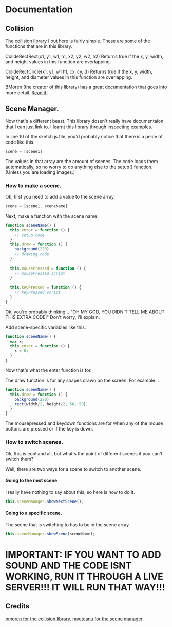 # Documentation

## Collision
[The collision library I put here](https://github.com/bmoren/p5.collide2D) is fairly simple. These are some of the functions that are in this library.

ColideRectRect(x1, y1, w1, h1, x2, y2, w2, h2)
Returns true if the x, y, width, and height values in this function are overlapping.

ColideRectCircle(x1, y1, w1 h1, cx, cy, d)
Returns true if the x, y, width, height, and diameter values in this function are overlapping.

BMoren (the creator of this library) has a great documentation that goes into more detail. [Read it.](https://github.com/bmoren/p5.collide2D#readme)

## Scene Manager.

Now that's a different beast. This library dosen't really have documentaion that I can just link to. I learnt this library through inspecting examples.

In line 10 of the sketch.js file, you'd probably notice that there is a peice of code like this.

```javascript
scene = [scene1]
```

The values in that array are the amount of scenes. The code loads them automatically, so no worry to do anything else to the setup() function. (Unless you are loading images.)

### How to make a scene.

Ok, first you need to add a value to the scene array.

```javascript
scene = [scene1, sceneName]
```

Next, make a function with the scene name.

```javascript
function sceneName() {
  this.enter = function () {
    // setup code
  }
  this.draw = function () {
    background(220)
    // drawing code
  }
  
  this.mousePressed = function () {
    // mousePressed script
  }
  
  this.keyPressed = function () {
    // keyPressed script
  }
}
```
Ok, you're probably thinking...
"OH MY GOD, YOU DIDN'T TELL ME ABOUT THIS EXTRA CODE!"
Don't worry, I'll explain.

Add scene-specific variables like this.
```javascript
function sceneName() {
  var x;  
  this.enter = function () {
    x = 0;
  }
}
```
Now that's what the enter function is for.

The draw function is for any shapes drawn on the screen. For example...
```javascript
function sceneName() {
  this.draw = function () {
    background(220)
    rect(width/2, height/2, 50, 50);
  }
}
```
The mousepressed and keydown functions are for when any of the mouse buttons are pressed or if the key is down.
### How to switch scenes.
Ok, this is cool and all, but what's the point of different scenes if you can't switch them?

Well, there are two ways for a scene to switch to another scene.
#### Going to the next scene
I really have nothing to say about this, so here is how to do it.
```js
this.sceneManager.showNextScene();
```
#### Going to a specific scene.
The scene that is switching to has to be in the scene array.
```js
this.sceneManager.showScene(sceneName);
```

# IMPORTANT: IF YOU WANT TO ADD SOUND AND THE CODE ISNT WORKING, RUN IT THROUGH A LIVE SERVER!!! IT WILL RUN THAT WAY!!!

## Credits
[bmoren for the collision library.](https://github.com/bmoren)
[mveteanu for the scene manager.](https://github.com/mveteanu/)